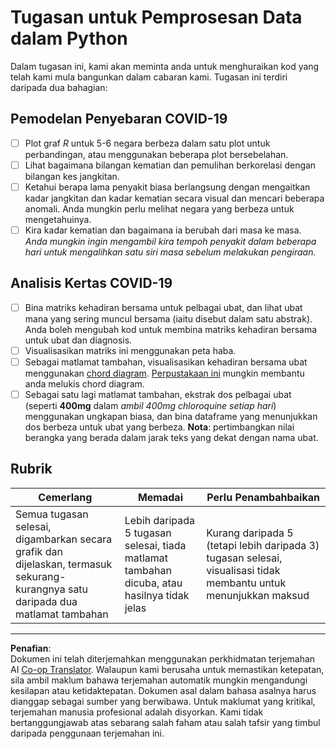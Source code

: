 <!--
CO_OP_TRANSLATOR_METADATA:
{
  "original_hash": "dc8f035ce92e4eaa078ab19caa68267a",
  "translation_date": "2025-08-28T18:12:01+00:00",
  "source_file": "2-Working-With-Data/07-python/assignment.md",
  "language_code": "ms"
}
-->
# Tugasan untuk Pemprosesan Data dalam Python

Dalam tugasan ini, kami akan meminta anda untuk menghuraikan kod yang telah kami mula bangunkan dalam cabaran kami. Tugasan ini terdiri daripada dua bahagian:

## Pemodelan Penyebaran COVID-19

 - [ ] Plot graf *R* untuk 5-6 negara berbeza dalam satu plot untuk perbandingan, atau menggunakan beberapa plot bersebelahan.
 - [ ] Lihat bagaimana bilangan kematian dan pemulihan berkorelasi dengan bilangan kes jangkitan.
 - [ ] Ketahui berapa lama penyakit biasa berlangsung dengan mengaitkan kadar jangkitan dan kadar kematian secara visual dan mencari beberapa anomali. Anda mungkin perlu melihat negara yang berbeza untuk mengetahuinya.
 - [ ] Kira kadar kematian dan bagaimana ia berubah dari masa ke masa. *Anda mungkin ingin mengambil kira tempoh penyakit dalam beberapa hari untuk mengalihkan satu siri masa sebelum melakukan pengiraan.*

## Analisis Kertas COVID-19

- [ ] Bina matriks kehadiran bersama untuk pelbagai ubat, dan lihat ubat mana yang sering muncul bersama (iaitu disebut dalam satu abstrak). Anda boleh mengubah kod untuk membina matriks kehadiran bersama untuk ubat dan diagnosis.
- [ ] Visualisasikan matriks ini menggunakan peta haba.
- [ ] Sebagai matlamat tambahan, visualisasikan kehadiran bersama ubat menggunakan [chord diagram](https://en.wikipedia.org/wiki/Chord_diagram). [Perpustakaan ini](https://pypi.org/project/chord/) mungkin membantu anda melukis chord diagram.
- [ ] Sebagai satu lagi matlamat tambahan, ekstrak dos pelbagai ubat (seperti **400mg** dalam *ambil 400mg chloroquine setiap hari*) menggunakan ungkapan biasa, dan bina dataframe yang menunjukkan dos berbeza untuk ubat yang berbeza. **Nota**: pertimbangkan nilai berangka yang berada dalam jarak teks yang dekat dengan nama ubat.

## Rubrik

Cemerlang | Memadai | Perlu Penambahbaikan
--- | --- | -- |
Semua tugasan selesai, digambarkan secara grafik dan dijelaskan, termasuk sekurang-kurangnya satu daripada dua matlamat tambahan | Lebih daripada 5 tugasan selesai, tiada matlamat tambahan dicuba, atau hasilnya tidak jelas | Kurang daripada 5 (tetapi lebih daripada 3) tugasan selesai, visualisasi tidak membantu untuk menunjukkan maksud

---

**Penafian**:  
Dokumen ini telah diterjemahkan menggunakan perkhidmatan terjemahan AI [Co-op Translator](https://github.com/Azure/co-op-translator). Walaupun kami berusaha untuk memastikan ketepatan, sila ambil maklum bahawa terjemahan automatik mungkin mengandungi kesilapan atau ketidaktepatan. Dokumen asal dalam bahasa asalnya harus dianggap sebagai sumber yang berwibawa. Untuk maklumat yang kritikal, terjemahan manusia profesional adalah disyorkan. Kami tidak bertanggungjawab atas sebarang salah faham atau salah tafsir yang timbul daripada penggunaan terjemahan ini.